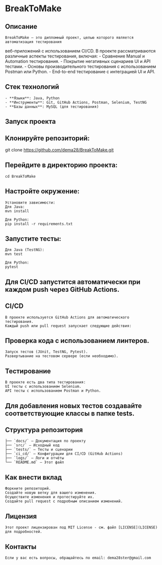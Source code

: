 # BreakToMake

## Описание
	BreakToMake — это дипломный проект, целью которого является автоматизация тестирования
  веб-приложений с использованием CI/CD. 
	В проекте рассматриваются различные аспекты тестирования, включая:
	- Сравнение Manual и Automation тестирования.
	- Покрытие негативных сценариев UI и API тестами.
	- Основы производительного тестирования с использованием Postman или Python.
	- End-to-end тестирование с интеграцией UI и API.

## Стек технологий
	- **Языки**: Java, Python
	- **Инструменты**: Git, GitHub Actions, Postman, Selenium, TestNG
	- **Базы данных**: MySQL (для тестирования)

## Запуск проекта

## Клонируйте репозиторий:
   git clone https://github.com/dema28/BreakToMake.git

## Перейдите в директорию проекта:
	cd BreakToMake

## Настройте окружение:

	Установите зависимости:
	Для Java:
	mvn install

	Для Python:
	pip install -r requirements.txt

## Запустите тесты:

	Для Java (TestNG):
	mvn test

	Для Python:
	pytest

## Для CI/CD запустится автоматически при каждом push через GitHub Actions.

## CI/CD
	В проекте используется GitHub Actions для автоматического тестирования. 
	Каждый push или pull request запускает следующие действия:

## Проверка кода с использованием линтеров.
	Запуск тестов (JUnit, TestNG, Pytest).
	Развертывание на тестовом сервере (если необходимо).

## Тестирование
	В проекте есть два типа тестирования:
	UI тесты с использованием Selenium.
	API тесты с использованием Postman и Python.

## Для добавления новых тестов создавайте соответствующие классы в папке tests.

## Структура репозитория

	├── `docs/` — Документация по проекту  
	├── `src/` — Исходный код  
	├── `tests/` — Тесты и сценарии  
	├── `ci_cd/` — Конфигурации для CI/CD (GitHub Actions)  
	├── `logs/` — Логи и отчёты  
	└── `README.md` — Этот файл

## Как внести вклад
	Форкните репозиторий.
	Создайте новую ветку для вашего изменения.
	Осуществите изменения и протестируйте их.
	Создайте pull request с подробным описанием изменений.

## Лицензия
	Этот проект лицензирован под MIT License - см. файл [LICENSE](LICENSE) для подробностей.

## Контакты
	Если у вас есть вопросы, обращайтесь по email: dema28ster@gmail.com